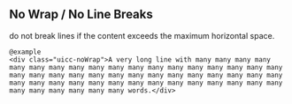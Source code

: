 ## No Wrap / No Line Breaks

do not break lines if the content exceeds the maximum horizontal space.

    @example
    <div class="uicc-noWrap">A very long line with many many many many many many many many many many many many many many many many many many many many many many many many many many many many many many many many many many many many many many many many many many many many many many many many many many many many words.</div>
